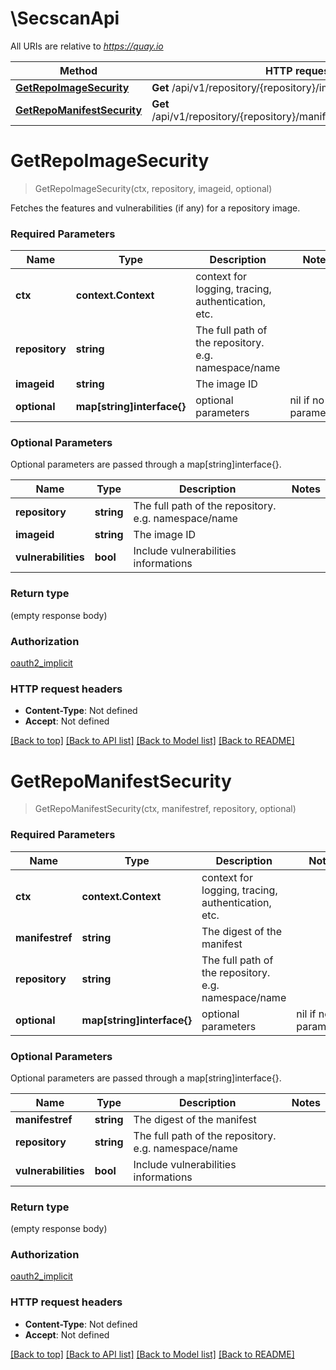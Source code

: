 # \SecscanApi

All URIs are relative to *https://quay.io*

Method | HTTP request | Description
------------- | ------------- | -------------
[**GetRepoImageSecurity**](SecscanApi.md#GetRepoImageSecurity) | **Get** /api/v1/repository/{repository}/image/{imageid}/security | 
[**GetRepoManifestSecurity**](SecscanApi.md#GetRepoManifestSecurity) | **Get** /api/v1/repository/{repository}/manifest/{manifestref}/security | 


# **GetRepoImageSecurity**
> GetRepoImageSecurity(ctx, repository, imageid, optional)


Fetches the features and vulnerabilities (if any) for a repository image.

### Required Parameters

Name | Type | Description  | Notes
------------- | ------------- | ------------- | -------------
 **ctx** | **context.Context** | context for logging, tracing, authentication, etc.
  **repository** | **string**| The full path of the repository. e.g. namespace/name | 
  **imageid** | **string**| The image ID | 
 **optional** | **map[string]interface{}** | optional parameters | nil if no parameters

### Optional Parameters
Optional parameters are passed through a map[string]interface{}.

Name | Type | Description  | Notes
------------- | ------------- | ------------- | -------------
 **repository** | **string**| The full path of the repository. e.g. namespace/name | 
 **imageid** | **string**| The image ID | 
 **vulnerabilities** | **bool**| Include vulnerabilities informations | 

### Return type

 (empty response body)

### Authorization

[oauth2_implicit](../README.md#oauth2_implicit)

### HTTP request headers

 - **Content-Type**: Not defined
 - **Accept**: Not defined

[[Back to top]](#) [[Back to API list]](../README.md#documentation-for-api-endpoints) [[Back to Model list]](../README.md#documentation-for-models) [[Back to README]](../README.md)

# **GetRepoManifestSecurity**
> GetRepoManifestSecurity(ctx, manifestref, repository, optional)




### Required Parameters

Name | Type | Description  | Notes
------------- | ------------- | ------------- | -------------
 **ctx** | **context.Context** | context for logging, tracing, authentication, etc.
  **manifestref** | **string**| The digest of the manifest | 
  **repository** | **string**| The full path of the repository. e.g. namespace/name | 
 **optional** | **map[string]interface{}** | optional parameters | nil if no parameters

### Optional Parameters
Optional parameters are passed through a map[string]interface{}.

Name | Type | Description  | Notes
------------- | ------------- | ------------- | -------------
 **manifestref** | **string**| The digest of the manifest | 
 **repository** | **string**| The full path of the repository. e.g. namespace/name | 
 **vulnerabilities** | **bool**| Include vulnerabilities informations | 

### Return type

 (empty response body)

### Authorization

[oauth2_implicit](../README.md#oauth2_implicit)

### HTTP request headers

 - **Content-Type**: Not defined
 - **Accept**: Not defined

[[Back to top]](#) [[Back to API list]](../README.md#documentation-for-api-endpoints) [[Back to Model list]](../README.md#documentation-for-models) [[Back to README]](../README.md)

